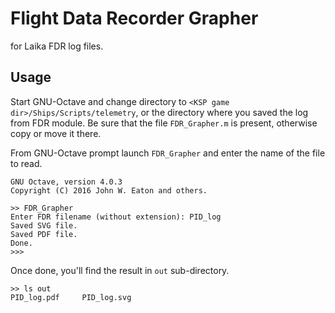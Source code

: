 # Flight Data Recorder Grapher
for Laika FDR log files.

## Usage

Start GNU-Octave and change directory to `<KSP game dir>/Ships/Scripts/telemetry`, or the directory where you saved the log from FDR module.
Be sure that the file `FDR_Grapher.m` is present, otherwise copy or move it there.

From GNU-Octave prompt launch `FDR_Grapher` and enter the name of the file to read.

```
GNU Octave, version 4.0.3
Copyright (C) 2016 John W. Eaton and others.

>> FDR_Grapher
Enter FDR filename (without extension): PID_log
Saved SVG file.
Saved PDF file.
Done.
>>>
```

Once done, you'll find the result in `out` sub-directory.
```
>> ls out
PID_log.pdf     PID_log.svg
```

